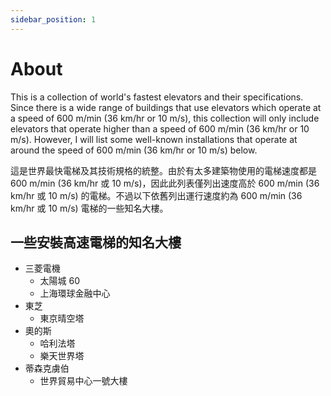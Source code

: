 ```yaml
---
sidebar_position: 1
---
```


# About

This is a collection of world's fastest elevators and their specifications. Since there is a wide range of buildings that use elevators which operate at a speed of 600 m/min (36 km/hr or 10 m/s), this collection will only include elevators that operate higher than a speed of 600 m/min (36 km/hr or 10 m/s). However, I will list some well-known installations that operate at around the speed of 600 m/min (36 km/hr or 10 m/s) below.

這是世界最快電梯及其技術規格的統整。由於有太多建築物使用的電梯速度都是 600 m/min (36 km/hr 或 10 m/s)，因此此列表僅列出速度高於 600 m/min (36 km/hr 或 10 m/s) 的電梯。不過以下依舊列出運行速度約為 600 m/min (36 km/hr 或 10 m/s) 電梯的一些知名大樓。

## 一些安裝高速電梯的知名大樓

- 三菱電機
  - 太陽城 60
  - 上海環球金融中心
- 東芝
  - 東京晴空塔
- 奧的斯
  - 哈利法塔
  - 樂天世界塔
- 蒂森克虜伯
  - 世界貿易中心一號大樓